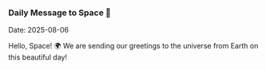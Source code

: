 ### Daily Message to Space 🌌
Date: 2025-08-06

Hello, Space! 🌍 We are sending our greetings to the universe from Earth on this beautiful day!
